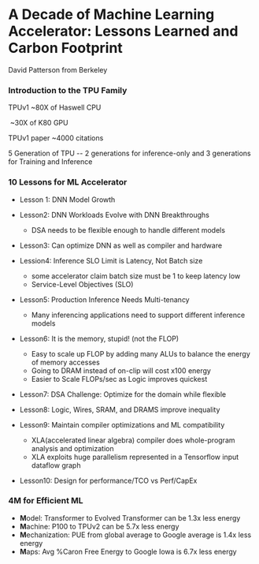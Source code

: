 # A Decade of Machine Learning Accelerator: Lessons Learned and Carbon Footprint

David Patterson from Berkeley

### Introduction to the TPU Family

TPUv1 ~80X of Haswell CPU

​			  ~30X of K80 GPU

TPUv1 paper ~4000 citations

5 Generation of TPU -- 2 generations for inference-only and 3 generations for Training and Inference

### 10 Lessons for ML Accelerator

* Lesson 1: DNN Model Growth

* Lesson2: DNN Workloads Evolve with DNN Breakthroughs
  * DSA needs to be flexible enough to handle different models

* Lesson3: Can optimize DNN as well as compiler and hardware

* Lession4: Inference SLO Limit is Latency, Not Batch size
  * some accelerator claim batch size must be 1 to keep latency low
  * Service-Level Objectives (SLO)

* Lesson5: Production Inference Needs Multi-tenancy
  * Many inferencing applications need to support different inference models

* Lesson6: It is the memory, stupid! (not the FLOP)
  * Easy to scale up FLOP by adding many ALUs to balance the energy of memory accesses
  * Going to DRAM instead of on-clip will cost x100 energy
  * Easier to Scale FLOPs/sec as Logic improves quickest
* Lesson7: DSA Challenge: Optimize for the domain while flexible
* Lesson8: Logic, Wires, SRAM, and DRAMS improve inequality

* Lesson9: Maintain compiler optimizations and ML compatibility
  * XLA(accelerated linear algebra) compiler does whole-program analysis and optimization
  * XLA exploits huge parallelism represented in a Tensorflow input dataflow graph
* Lesson10: Design for performance/TCO vs Perf/CapEx

### 4M for Efficient ML

* **M**odel: Transformer to Evolved Transformer can be 1.3x less energy
* **M**achine: P100 to TPUv2 can be 5.7x less energy
* **M**echanization: PUE from global average to Google average is 1.4x less energy
* **M**aps: Avg %Caron Free Energy to Google Iowa is 6.7x less energy







